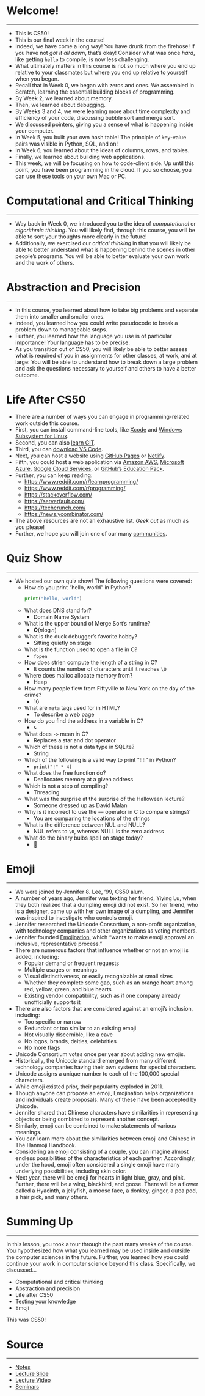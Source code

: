 # Welcome!

---

- This is CS50!
- This is our final week in the course!
- Indeed, we have come a long way! You have drunk from the firehose! If you have not _got it all down_, that’s okay! Consider what was once _hard_, like getting `hello` to compile, is now less challenging.
- What ultimately matters in this course is not so much where you end up relative to your classmates but where you end up relative to yourself when you began.
- Recall that in Week 0, we began with zeros and ones. We assembled in Scratch, learning the essential building blocks of programming.
- By Week 2, we learned about memory.
- Then, we learned about debugging.
- By Weeks 3 and 4, we were learning more about time complexity and efficiency of your code, discussing bubble sort and merge sort.
- We discussed pointers, giving you a sense of what is happening inside your computer.
- In Week 5, you built your own hash table! The principle of key-value pairs was visible in Python, SQL, and on!
- In Week 6, you learned about the ideas of columns, rows, and tables.
- Finally, we learned about building web applications.
- This week, we will be focusing on how to code-client side. Up until this point, you have been programming in the cloud. If you so choose, you can use these tools on your own Mac or PC.

# Computational and Critical Thinking

---

- Way back in Week 0, we introduced you to the idea of _computational_ or _algorithmic thinking_. You will likely find, through this course, you will be able to sort your thoughts more clearly in the future!
- Additionally, we exercised our _critical thinking_ in that you will likely be able to better understand what is happening behind the scenes in other people’s programs. You will be able to better evaluate your own work and the work of others.

# Abstraction and Precision

---

- In this course, you learned about how to take big problems and separate them into smaller and smaller ones.
- Indeed, you learned how you could write pseudocode to break a problem down to manageable steps.
- Further, you learned how the language you use is of particular importance! Your language has to be precise.
- As you transition out of CS50, you will likely be able to better assess what is required of you in assignments for other classes, at work, and at large: You will be able to understand how to break down a large problem and ask the questions necessary to yourself and others to have a better outcome.

# Life After CS50

- There are a number of ways you can engage in programming-related work outside this course.
- First, you can install command-line tools, like [Xcode](https://developer.apple.com/xcode/) and [Windows Subsystem for Linux](https://learn.microsoft.com/en-us/windows/wsl/about).
- Second, you can also [learn GIT](https://youtu.be/MJUJ4wbFm_A).
- Third, you can [download VS Code](https://code.visualstudio.com/).
- Next, you can host a website using [GitHub Pages](https://pages.github.com/) or [Netlify](https://www.netlify.com/).
- Fifth, you could host a web application via [Amazon AWS](https://aws.amazon.com/education/awseducate/), [Microsoft Azure](https://azure.microsoft.com/en-us/free/students/), [Google Cloud Services](https://cloud.google.com/edu/students), or [GitHub’s Education Pack](https://education.github.com/pack).
- Further, you can keep reading:
  - https://www.reddit.com/r/learnprogramming/
  - https://www.reddit.com/r/programming/
  - https://stackoverflow.com/
  - https://serverfault.com/
  - https://techcrunch.com/
  - https://news.ycombinator.com/
- The above resources are not an exhaustive list. _Geek out_ as much as you please!
- Further, we hope you will join one of our many [communities](https://cs50.harvard.edu/x/communities).

# Quiz Show

---

- We hosted our own quiz show! The following questions were covered:
  - How do you print “hello, world” in Python?
    ```py
    print("hello, world")
    ```
  - What does DNS stand for?
    - Domain Name System
  - What is the upper bound of Merge Sort’s runtime?
    - $\textbf{O}(n \log n)$
  - What is the duck debugger’s favorite hobby?
    - Sitting quietly on stage
  - What is the function used to open a file in C?
    - `fopen`
  - How does strlen compute the length of a string in C?
    - It counts the number of characters until it reaches `\O`
  - Where does malloc allocate memory from?
    - Heap
  - How many people flew from Fiftyville to New York on the day of the crime?
    - 16
  - What are `meta` tags used for in HTML?
    - To describe a web page
  - How do you find the address in a variable in C?
    - `&`
  - What does `->` mean in C?
    - Replaces a star and dot operator
  - Which of these is not a data type in SQLite?
    - String
  - Which of the following is a valid way to print “!!!!” in Python?
    - `print("!" * 4)`
  - What does the free function do?
    - Deallocates memory at a given address
  - Which is not a step of compiling?
    - Threading
  - What was the surprise at the surprise of the Halloween lecture?
    - Someone dressed up as David Malan
  - Why is it incorrect to use the `==` operator in C to compare strings?
    - You are comparing the locations of the strings
  - What is the difference between NUL and NULL?
    - NUL refers to `\0`, whereas NULL is the zero address
  - What do the binary bulbs spell on stage today?
    - 🧁

# Emoji

---

- We were joined by Jennifer 8. Lee, ‘99, CS50 alum.
- A number of years ago, Jennifer was texting her friend, Yiying Lu, when they both realized that a dumpling emoji did not exist. So her friend, who is a designer, came up with her own image of a dumpling, and Jennifer was inspired to investigate who controls emoji.
- Jennifer researched the Unicode Consortium, a non-profit organization, with technology companies and other organizations as voting members.
- Jennifer founded [Emojination](http://www.emojination.org/), which “wants to make emoji approval an inclusive, representative process.”
- There are numerous factors that influence whether or not an emoji is added, including:
  - Popular demand or frequent requests
  - Multiple usages or meanings
  - Visual distinctiveness, or easily recognizable at small sizes
  - Whether they complete some gap, such as an orange heart among red, yellow, green, and blue hearts
  - Existing vendor compatibility, such as if one company already unofficially supports it
- There are also factors that are considered against an emoji’s inclusion, including:
  - Too specific or narrow
  - Redundant or too similar to an existing emoji
  - Not visually discernible, like a cave
  - No logos, brands, deities, celebrities
  - No more flags
- Unicode Consortium votes once per year about adding new emojis.
- Historically, the Unicode standard emerged from many different technology companies having their own systems for special characters.
- Unicode assigns a unique number to each of the 100,000 special characters.
- While emoji existed prior, their popularity exploded in 2011.
- Though anyone can propose an emoji, Emojination helps organizations and individuals create proposals. Many of these have been accepted by Unicode.
- Jennifer shared that Chinese characters have similarities in representing objects or being combined to represent another concept.
- Similarly, emoji can be combined to make statements of various meanings.
- You can learn more about the similarities between emoji and Chinese in The Hanmoji Handbook.
- Considering an emoji consisting of a couple, you can imagine almost endless possibilities of the characteristics of each partner. Accordingly, under the hood, emoji often considered a single emoji have many underlying possibilities, including skin color.
- Next year, there will be emoji for hearts in light blue, gray, and pink. Further, there will be a wing, blackbird, and goose. There will be a flower called a Hyacinth, a jellyfish, a moose face, a donkey, ginger, a pea pod, a hair pick, and many others.

# Summing Up

---

In this lesson, you took a tour through the past many weeks of the course. You hypothesized how what you learned may be used inside and outside the computer sciences in the future. Further, you learned how you could continue your work in computer science beyond this class. Specifically, we discussed…

- Computational and critical thinking
- Abstraction and precision
- Life after CS50
- Testing your knowledge
- Emoji

This was CS50!

# Source

---

- [Notes](https://cs50.harvard.edu/x/2023/notes/10/)
- [Lecture Slide](https://cdn.cs50.net/2022/fall/lectures/10/lecture10.pdf)
- [Lecture Video](https://youtu.be/iXG0sXlzuF0)
- [Seminars](https://cs50.harvard.edu/x/2023/seminars/)
